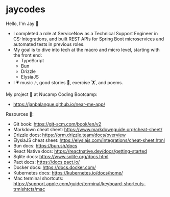 # jaycodes

Hello, I'm Jay 👋

- I completed a role at ServiceNow as a Technical Support Engineer in CS-Integrations, and built REST APIs for Spring Boot microservices and automated tests in previous roles.
- My goal is to dive into tech at the macro and micro level, starting with the front end:
  - TypeScript
  - Bun
  - Drizzle
  - ElysiaJS
- I 💗 music 🎶, good stories 📖, exercise 🏋️, and poems.

My project 👾 at Nucamp Coding Bootcamp:
- https://janbalangue.github.io/near-me-app/

Resources 📖:
- Git book: https://git-scm.com/book/en/v2
- Markdown cheat sheet: https://www.markdownguide.org/cheat-sheet/
- Drizzle docs: https://orm.drizzle.team/docs/overview
- ElysiaJS cheat sheet: https://elysiajs.com/integrations/cheat-sheet.html
- Bun docs: https://bun.sh/docs
- React Native docs: https://reactnative.dev/docs/getting-started
- Sqlite docs: https://www.sqlite.org/docs.html
- Pact docs: https://docs.pact.io/
- Docker docs: https://docs.docker.com/
- Kubernetes docs: https://kubernetes.io/docs/home/
- Mac terminal shortcuts: https://support.apple.com/guide/terminal/keyboard-shortcuts-trmlshtcts/mac
